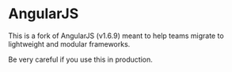 AngularJS 
=========

This is a fork of AngularJS (v1.6.9) meant to help teams migrate to lightweight and modular frameworks.

Be very careful if you use this in production.

